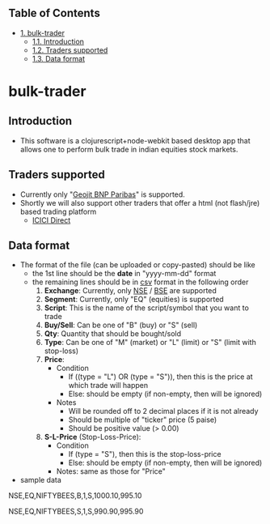<div id="table-of-contents">
<h2>Table of Contents</h2>
<div id="text-table-of-contents">
<ul>
<li><a href="#sec-1">1. bulk-trader</a>
<ul>
<li><a href="#sec-1-1">1.1. Introduction</a></li>
<li><a href="#sec-1-2">1.2. Traders supported</a></li>
<li><a href="#sec-1-3">1.3. Data format</a></li>
</ul>
</li>
</ul>
</div>
</div>

# bulk-trader<a id="sec-1" name="sec-1"></a>

## Introduction<a id="sec-1-1" name="sec-1-1"></a>

-   This software is a clojurescript+node-webkit based desktop app that allows one to perform bulk trade in indian equities stock markets.

## Traders supported<a id="sec-1-2" name="sec-1-2"></a>

-   Currently only "[Geojit BNP Paribas](http://geojitbnpparibas.com/)" is supported.
-   Shortly we will also support other traders that offer a html (not flash/jre) based trading platform
    -   [ICICI Direct](http://content.icicidirect.com/newsitecontent/Home/Home.asp)

## Data format<a id="sec-1-3" name="sec-1-3"></a>

-   The format of the file (can be uploaded or copy-pasted) should be like
    -   the 1st line should be the **date** in "yyyy-mm-dd" format
    -   the remaining lines should be in [csv](https://en.wikipedia.org/wiki/Comma-separated_values) format in the following order
        1.  **Exchange**: Currently, only [NSE](http://nse-india.com/) / [BSE](http://www.bseindia.com/) are supported
        2.  **Segment**: Currently, only "EQ" (equities) is supported
        3.  **Script**: This is the name of the script/symbol that you want to trade
        4.  **Buy/Sell**: Can be one of "B" (buy) or "S" (sell)
        5.  **Qty**: Quantity that should be bought/sold
        6.  **Type**: Can be one of "M" (market) or "L" (limit) or "S" (limit with stop-loss)
        7.  **Price**:
            -   Condition
                -   If ((type = "L") OR (type = "S")), then this is the price at which trade will happen
                -   Else: should be empty (if non-empty, then will be ignored)
            -   Notes
                -   Will be rounded off to 2 decimal places if it is not already
                -   Should be multiple of "ticker" price (5 paise)
                -   Should be positive value (> 0.00)
        8.  **S-L-Price** (Stop-Loss-Price):
            -   Condition
                -   If (type = "S"), then this is the stop-loss-price
                -   Else: should be empty (if non-empty, then will be ignored)
            -   Notes: same as those for "Price"
-   sample data

NSE,EQ,NIFTYBEES,B,1,S,1000.10,995.10

NSE,EQ,NIFTYBEES,S,1,S,990.90,995.90
